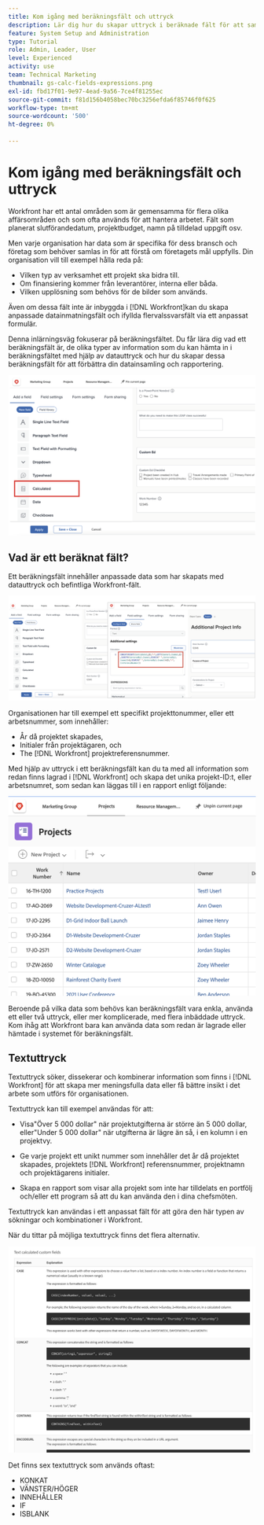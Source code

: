```yaml
---
title: Kom igång med beräkningsfält och uttryck
description: Lär dig hur du skapar uttryck i beräknade fält för att samla in unika anpassade data om arbetet som utförs för din organisation.
feature: System Setup and Administration
type: Tutorial
role: Admin, Leader, User
level: Experienced
activity: use
team: Technical Marketing
thumbnail: gs-calc-fields-expressions.png
exl-id: fbd17f01-9e97-4ead-9a56-7ce4f81255ec
source-git-commit: f81d156b4058bec70bc3256efda6f85746f0f625
workflow-type: tm+mt
source-wordcount: '500'
ht-degree: 0%

---
```


# Kom igång med beräkningsfält och uttryck

<!-- **Note**: The expression examples shown are simple and some may be mitigated by fields already supplied by  . However, the examples are used to illustrate the foundational knowledge needed in order to build expressions in Workfront.-->

Workfront har ett antal områden som är gemensamma för flera olika affärsområden och som ofta används för att hantera arbetet. Fält som planerat slutförandedatum, projektbudget, namn på tilldelad uppgift osv.

Men varje organisation har data som är specifika för dess bransch och företag som behöver samlas in för att förstå om företagets mål uppfylls. Din organisation vill till exempel hålla reda på:

* Vilken typ av verksamhet ett projekt ska bidra till.
* Om finansiering kommer från leverantörer, interna eller båda.
* Vilken upplösning som behövs för de bilder som används.

Även om dessa fält inte är inbyggda i [!DNL Workfront]kan du skapa anpassade datainmatningsfält och ifyllda flervalssvarsfält via ett anpassat formulär.

Denna inlärningsväg fokuserar på beräkningsfältet. Du får lära dig vad ett beräkningsfält är, de olika typer av information som du kan hämta in i beräkningsfältet med hjälp av datauttryck och hur du skapar dessa beräkningsfält för att förbättra din datainsamling och rapportering.

![Resurshantering - konfigurera en sökare](assets/GS01.png)

## Vad är ett beräknat fält?

Ett beräkningsfält innehåller anpassade data som har skapats med datauttryck och befintliga Workfront-fält.

![Arbetsbelastningsutjämnare med utnyttjanderapport](assets/GS02.png)

Organisationen har till exempel ett specifikt projekttonummer, eller ett arbetsnummer, som innehåller:

* År då projektet skapades,
* Initialer från projektägaren, och
* The [!DNL Workfront] projektreferensnummer.


Med hjälp av uttryck i ett beräkningsfält kan du ta med all information som redan finns lagrad i [!DNL Workfront] och skapa det unika projekt-ID:t, eller arbetsnumret, som sedan kan läggas till i en rapport enligt följande:

![Arbetsbelastningsutjämnare med utnyttjanderapport](assets/GS03.png)

Beroende på vilka data som behövs kan beräkningsfält vara enkla, använda ett eller två uttryck, eller mer komplicerade, med flera inbäddade uttryck. Kom ihåg att Workfront bara kan använda data som redan är lagrade eller hämtade i systemet för beräkningsfält.

## Textuttryck

Textuttryck söker, dissekerar och kombinerar information som finns i [!DNL Workfront] för att skapa mer meningsfulla data eller få bättre insikt i det arbete som utförs för organisationen.

Textuttryck kan till exempel användas för att:

* Visa&quot;Över 5 000 dollar&quot; när projektutgifterna är större än 5 000 dollar, eller&quot;Under 5 000 dollar&quot; när utgifterna är lägre än så, i en kolumn i en projektvy.

* Ge varje projekt ett unikt nummer som innehåller det år då projektet skapades, projektets  [!DNL Workfront] referensnummer, projektnamn och projektägarens initialer.

* Skapa en rapport som visar alla projekt som inte har tilldelats en portfölj och/eller ett program så att du kan använda den i dina chefsmöten.

Textuttryck kan användas i ett anpassat fält för att göra den här typen av sökningar och kombinationer i Workfront.

När du tittar på möjliga textuttryck finns det flera alternativ.

![Resurshantering - konfigurera en sökare](assets/TE01.png)

Det finns sex textuttryck som används oftast:

* KONKAT
* VÄNSTER/HÖGER
* INNEHÅLLER
* IF
* ISBLANK